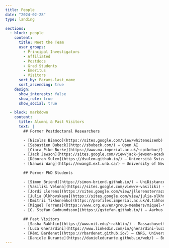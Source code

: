 ```yaml
---
title: People
date: "2024-02-28"
type: landing

sections:
  - block: people
    content:
      title: Meet the Team
      user_groups:
        - Principal Investigators
        - Affiliated
        - Postdocs
        - Grad Students
        - Emeritus
        - Visitors
      sort_by: Params.last_name
      sort_ascending: true
    design:
      show_interests: false
      show_role: true
      show_social: true

  - block: markdown
    content:
      title: Alumni & Past Visitors
      text: |
        ## Former Postdoctoral Researchers

        - [Nicolas Bianco](https://sites.google.com/view/whitenoisenb) – Karlsruhe Institute of Technology  
        - [Sebastien Bubeck](http://sbubeck.com/) – Open AI  
        - [Ciara Pike‑Burke](https://www.ma.imperial.ac.uk/~cpikebur/) – Imperial College London   
        - [Jack Jewson](https://sites.google.com/view/jack-jewson-academic-profile/home) – Monash University  
        - [Déborah Sulem](https://dsulem.github.io/) – Università Svizzera Italiana  
        - [Nanwei Wang](https://nwang3.ext.unb.ca/) – University of New Brunswick  

        ## Former PhD Students

        - [Simon Briend](https://simon-briend.github.io/) – UniDistance Suisse   
        - [Vasiliki Velona](https://sites.google.com/view/v-vasiliki) – Hebrew University of Jerusalem  
        - [Jordi Llorens](https://sites.google.com/view/jllorensterrazas/home) – University of Surrey  
        - [Julia Olkhovskaya](https://sites.google.com/view/julia-olkhovskaya/home) – Delft University of Technology  
        - [Dmitrii Tikhonenko](https://profiles.imperial.ac.uk/d.tikhonenko) – Imperial College London
        - [Miquel Torrens](https://www.crg.eu/en/group-members/miquel-torrens-dinares) – Centre for Genomic Regulation, Barcelona.
        - [G. Stefan Gudmundsson](https://gstefan.github.io/) – Aarhus University  

        ## Past Visitors
        - [Sasha Rakhlin](https://www.mit.edu/~rakhlin/) - Massachusetts Institute of Technology (2024/2025)
        - [Luca Gherardini](https://www.linkedin.com/in/gherardini-luca-419105193/?originalSubdomain=it) – Università degli Studi di Firenze (2024)  
        - [Rémi Bardenet](https://rbardenet.github.io/) – CNRS, Université de Lille (2023)  
        - [Daniele Durante](https://danieledurante.github.io/web/) – Bocconi University (2023)  
---
```

